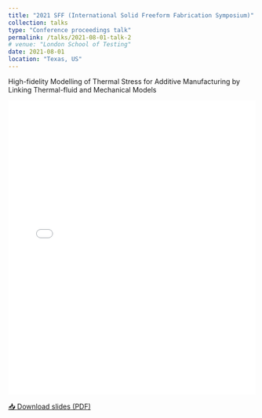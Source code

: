 ```yaml
---
title: "2021 SFF (International Solid Freeform Fabrication Symposium)"
collection: talks
type: "Conference proceedings talk"
permalink: /talks/2021-08-01-talk-2
# venue: "London School of Testing"
date: 2021-08-01
location: "Texas, US"
---
```


High-fidelity Modelling of Thermal Stress for Additive Manufacturing by Linking Thermal-fluid and Mechanical Models


<iframe 
  src="files/slides1.pdf" 
  width="100%" 
  height="600px" 
  style="border: none;">
</iframe>

<p>
  <a href="files/slides1.pptx" download>📥 Download slides (PDF)</a>
</p>